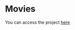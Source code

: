 # Movies
You can access the project [here](https://github.com/Julian-Villar/Movie-Analysis/blob/master/imdbt1.html)
